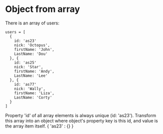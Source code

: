 # Object from array

There is an array of users:

```JS
users = [
  {
    id: 'as23'
    nick: 'Octopus',
    firstName: 'John',
    LastName: 'Dou'
  }, {
    id: 'as25'
    nick: 'Star',
    firstName: 'Andy',
    LastName: 'Lee'
  }, {
    id: 'as77'
    nick: 'Wally',
    firstName: 'Liza',
    LastName: 'Corty'
  }
]
```

Property 'id' of all array elements is always unique (id: 'as23'). Transform this array
into an object where object's property key is this id, and value is the array item itself.
{ 'as23' : {} }
